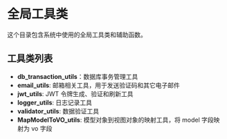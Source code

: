 # 全局工具类

这个目录包含系统中使用的全局工具类和辅助函数。

## 工具类列表

- **db_transaction_utils**：数据库事务管理工具
- **email_utils**: 邮箱相关工具，用于发送验证码和其它电子邮件
- **jwt_utils**: JWT 令牌生成、验证和刷新工具
- **logger_utils**: 日志记录工具
- **validator_utils**: 数据验证工具
- **MapModelToVO_utils**: 模型对象到视图对象的映射工具，将 model 字段映射为 vo 字段
